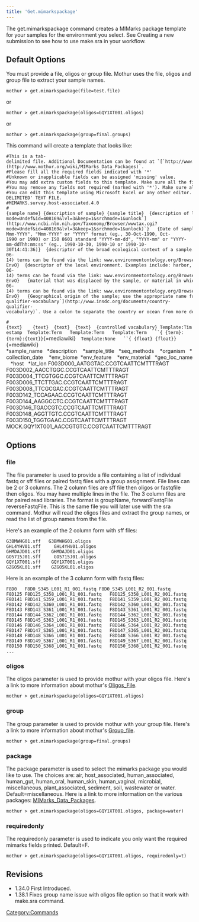 ```yaml
---
title: 'Get.mimarkspackage'
---
```

The get.mimarkspackage command creates a MIMarks package template for
your samples for the environment you select. See Creating a new
submission to see how to use make.sra in your workflow.

## Default Options

You must provide a file, oligos or group file. Mothur uses the file,
oligos and group file to extract your sample names.

    mothur > get.mimarkspackage(file=test.file)

or

    mothur > get.mimarkspackage(oligos=GQY1XT001.oligos)

or

    mothur > get.mimarkspackage(group=final.groups)

This command will create a template that looks like:

    #This is a tab-delimited file. Additional Documentation can be found at `[`http://www.mothur.org/wiki/MIMarks_Data_Packages`](http://www.mothur.org/wiki/MIMarks_Data_Packages)`.
    #Please fill all the required fields indicated with '*'
    #Unknown or inapplicable fields can be assigned 'missing' value.
    #You may add extra custom fields to this template. Make sure all the fields are separated by tabs.
    #You may remove any fields not required (marked with '*'). Make sure all the fields are separated by tabs.
    #You can edit this template using Microsoft Excel or any other editor. But while saving the file please make sure to save them as 'TAB-DELIMITED' TEXT FILE.
    #MIMARKS.survey.host-associated.4.0
    #{sample name} {description of sample} {sample title}  {description of library_construction_protocol}  {`[`http://www.ncbi.nlm.nih.gov/Taxonomy/Browser/wwwtax.cgi?mode=Undef&id=408169&lvl=3&keep=1&srchmode=1&unlock`](http://www.ncbi.nlm.nih.gov/Taxonomy/Browser/wwwtax.cgi?mode=Undef&id=408169&lvl=3&keep=1&srchmode=1&unlock)`}   {Date of sampling, in "DD-Mmm-YYYY", "Mmm-YYYY" or "YYYY" format (eg., 30-Oct-1990, Oct-1990 or 1990) or ISO 8601 standard "YYYY-mm-dd", "YYYY-mm" or "YYYY-mm-ddThh:mm:ss" (eg., 1990-10-30, 1990-10 or 1990-10-30T14:41:36)}  {descriptor of the broad ecological context of a sample. Examples include: desert, taiga, deciduous woodland, or coral reef. EnvO (v 2013-06-14) terms can be found via the link: www.environmentontology.org/Browse-EnvO}  {descriptor of the local environment. Examples include: harbor, cliff, or lake. EnvO (v 2013-06-14) terms can be found via the link: www.environmentontology.org/Browse-EnvO}   {material that was displaced by the sample, or material in which a sample was embedded, prior to the sampling event. Examples include: air, soil, or water. EnvO (v 2013-06-14) terms can be found via the link: www.environmentontology.org/Browse-EnvO}   {Geographical origin of the sample; use the appropriate name from this list `[`http://www.insdc.org/documents/country-qualifier-vocabulary`](http://www.insdc.org/documents/country-qualifier-vocabulary)`. Use a colon to separate the country or ocean from more detailed information about the location, eg "Canada: Vancouver" or "Germany: halfway down Zugspitze, Alps"} {The natural (as opposed to laboratory) host to the organism from which the sample was obtained. Use the full taxonomic name, eg, "Homo sapiens".}  {The geographical coordinates of the location where the sample was collected. Specify as degrees latitude and longitude in format "d[d.dddd] N|S d[dd.dddd] W|E", eg, 38.98 N 77.11 W}
`#{text}    {text}  {text}  {text}  {controlled vacabulary} Template:Timestamp  Template:Term   Template:Term   Template:Term   ``{ {term}:{term}:{text}}`{=mediawiki}`  Template:None   ``{ {float} {float}}`{=mediawiki}
    *sample_name   *description    *sample_title   *seq_methods    *organism   *collection_date    *env_biome  *env_feature    *env_material   *geo_loc_name   *host   *lat_lon
    F003D000_AATGGTAC.CCGTCAATTCMTTTRAGT   
    F003D002_AACCTGGC.CCGTCAATTCMTTTRAGT   
    F003D004_TTCGTGGC.CCGTCAATTCMTTTRAGT   
    F003D006_TTCTTGAC.CCGTCAATTCMTTTRAGT   
    F003D008_TTCGCGAC.CCGTCAATTCMTTTRAGT   
    F003D142_TCCAGAAC.CCGTCAATTCMTTTRAGT   
    F003D144_AAGGCCTC.CCGTCAATTCMTTTRAGT   
    F003D146_TGACCGTC.CCGTCAATTCMTTTRAGT   
    F003D148_AGGTTGTC.CCGTCAATTCMTTTRAGT   
    F003D150_TGGTGAAC.CCGTCAATTCMTTTRAGT   
    MOCK.GQY1XT001_AACCGTGTC.CCGTCAATTCMTTTRAGT    

## Options

### file

The file parameter is used to provide a file containing a list of
individual fastq or sff files or paired fastq files with a group
assignment. File lines can be 2 or 3 columns. The 2 column files are sff
file then oligos or fastqfile then oligos. You may have multiple lines
in the file. The 3 column files are for paired read libraries. The
format is groupName, forwardFastqFile reverseFastqFile. This is the same
file you will later use with the sra command. Mothur will read the
oligos files and extract the group names, or read the list of group
names from the file.

Here\'s an example of the 2 column form with sff files:

    G3BMWHG01.sff   G3BMWHG01.oligos
    GHL4YHV01.sff     GHL4YHV01.oligos
    GHMDAJD01.sff    GHMDAJD01.oligos
    GO5715J01.sff     GO5715J01.oligos
    GQY1XT001.sff    GQY1XT001.oligos
    GZGO5KL01.sff    GZGO5KL01.oligos

Here is an example of the 3 column form with fastq files:

    F8D0   F8D0_S345_L001_R1_001.fastq F8D0_S345_L001_R2_001.fastq
    F8D125 F8D125_S358_L001_R1_001.fastq   F8D125_S358_L001_R2_001.fastq
    F8D141 F8D141_S359_L001_R1_001.fastq   F8D141_S359_L001_R2_001.fastq
    F8D142 F8D142_S360_L001_R1_001.fastq   F8D142_S360_L001_R2_001.fastq
    F8D143 F8D143_S361_L001_R1_001.fastq   F8D143_S361_L001_R2_001.fastq
    F8D144 F8D144_S362_L001_R1_001.fastq   F8D144_S362_L001_R2_001.fastq
    F8D145 F8D145_S363_L001_R1_001.fastq   F8D145_S363_L001_R2_001.fastq
    F8D146 F8D146_S364_L001_R1_001.fastq   F8D146_S364_L001_R2_001.fastq
    F8D147 F8D147_S365_L001_R1_001.fastq   F8D147_S365_L001_R2_001.fastq
    F8D148 F8D148_S366_L001_R1_001.fastq   F8D148_S366_L001_R2_001.fastq
    F8D149 F8D149_S367_L001_R1_001.fastq   F8D149_S367_L001_R2_001.fastq
    F8D150 F8D150_S368_L001_R1_001.fastq   F8D150_S368_L001_R2_001.fastq
    ...

### oligos

The oligos parameter is used to provide mothur with your oligos file.
Here\'s a link to more information about mothur\'s
[Oligos\_File](Oligos_File).

    mothur > get.mimarkspackage(oligos=GQY1XT001.oligos)

### group

The group parameter is used to provide mothur with your group file.
Here\'s a link to more information about mothur\'s
[Group\_file](Group_file).

    mothur > get.mimarkspackage(group=final.groups)

### package

The package parameter is used to select the mimarks package you would
like to use. The choices are: air, host\_associated, human\_associated,
human\_gut, human\_oral, human\_skin, human\_vaginal, microbial,
miscellaneous, plant\_associated, sediment, soil, wastewater or water.
Default=miscellaneous. Here is a link to more information on the various
packages: [MIMarks\_Data\_Packages](MIMarks_Data_Packages).

    mothur > get.mimarkspackage(oligos=GQY1XT001.oligos, package=water)

### requiredonly

The requiredonly parameter is used to indicate you only want the
required mimarks fields printed. Default=F.

    mothur > get.mimarkspackage(oligos=GQY1XT001.oligos, requiredonly=t)

## Revisions

-   1.34.0 First Introduced.
-   1.38.1 Fixes group name issue with oligos file option so that it
    work with make.sra command.

[Category:Commands](Category:Commands)

